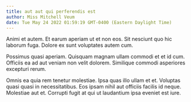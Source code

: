 ```yaml
---
title: aut aut qui perferendis est
author: Miss Mitchell Veum
date: Tue May 24 2022 01:59:19 GMT-0400 (Eastern Daylight Time)
---
```

Animi et autem. Et earum aperiam ut et non eos. Sit nesciunt quo hic laborum fuga. Dolore ex sunt voluptates autem cum.

 Possimus quasi aperiam. Quisquam magnam ullam commodi et et id cum. Officiis ea ad aut veniam non velit dolorem. Similique commodi asperiores excepturi rerum.

 Omnis ea quia rem tenetur molestiae. Ipsa quas illo ullam et et. Voluptas quasi quasi in necessitatibus. Eos ipsam nihil aut officiis facilis id neque. Molestiae aut et. Corrupti fugit at qui ut laudantium ipsa eveniet est iure.